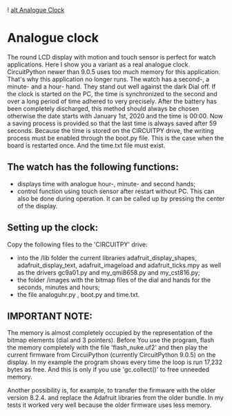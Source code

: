 ! [alt Analogue Clock](https://github.com/OttoReuter/Microcontroller-RP-2040/wiki/Images)

# Analogue clock

The round LCD display with motion and touch sensor is perfect for watch applications. Here I show you a variant as
a real analogue clock. CircuitPython newer than 9.0.5 uses too much memory for this application. That's why this application no longer runs. The watch has a second-, a minute- and a hour- hand. They stand out well against the dark Dial off.
If the clock is started on the PC, the time is synchronized to the second and over a long period of time
adhered to very precisely. After the battery has been completely discharged, this method should always be chosen
otherwise the date starts with January 1st, 2020 and the time is 00:00.
Now a saving process is provided so that the last time is always saved after 59 seconds. Because the time is stored
on the CIRCUITPY drive, the writing process must be enabled through the boot.py file. This is the case when the board
is restarted once. And the time.txt file must exist.

## The watch has the following functions:

- displays time with analogue hour-, minute- and second hands;
- control function using touch sensor after restart without PC. This can also be done during operation. It can be
  called up by pressing the center of the display.

## Setting up the clock:

Copy the following files to the 'CIRCUITPY' drive:

- into the /lib folder the current libraries adafruit_display_shapes, adafruit_display_text, adafruit_imageload and
  adafruit_ticks.mpy as well as the drivers gc9a01.py and my_qmi8658.py and my_cst816.py;
- the folder /images with the bitmap files of the dial and hands for the seconds, minutes and hours;
- the file analoguhr.py , boot.py and time.txt.

## IMPORTANT NOTE:

The memory is almost completely occupied by the representation of the bitmap elements (dial and 3 pointers). Before
You use the program, flash the memory completely with the file 'flash_nuke.uf2' and then play the current firmware
from CircuiPython (currently CircuitPython 9.0.5) on the display. In my example the program shows every time the
loop is run 17,232 bytes as free. And this is only if you use 'gc.collect()' to free unneeded memory.

Another possibility is, for example, to transfer the firmware with the older version 8.2.4. and replace the Adafruit
libraries from the older bundle. In my tests it worked very well because the older firmware uses less memory.

